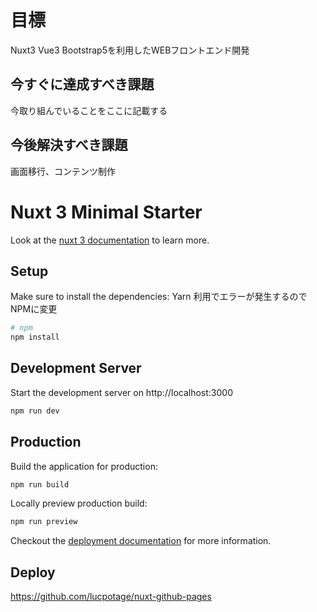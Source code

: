 # 目標

Nuxt3 Vue3 Bootstrap5を利用したWEBフロントエンド開発

## 今すぐに達成すべき課題

今取り組んでいることをここに記載する

## 今後解決すべき課題

画面移行、コンテンツ制作

# Nuxt 3 Minimal Starter

Look at the [nuxt 3 documentation](https://v3.nuxtjs.org) to learn more.

## Setup

Make sure to install the dependencies:
Yarn 利用でエラーが発生するのでNPMに変更

```bash
# npm
npm install

```

## Development Server

Start the development server on http://localhost:3000

```bash
npm run dev
```

## Production

Build the application for production:

```bash
npm run build
```

Locally preview production build:

```bash
npm run preview
```

Checkout the [deployment documentation](https://v3.nuxtjs.org/guide/deploy/presets) for more information.

## Deploy

<https://github.com/lucpotage/nuxt-github-pages>
